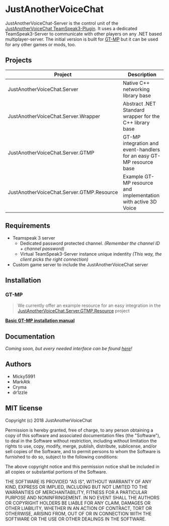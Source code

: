 # JustAnotherVoiceChat

JustAnotherVoiceChat-Server is the control unit of the [JustAnotherVoiceChat TeamSpeak3-Plugin](https://github.com/AlternateLife/JustAnotherVoiceChat). It uses a dedicated TeamSpeak3-Server to communicate with other players on any .NET based multiplayer-server. The initial version is built for [GT-MP](http://gt-mp.net) but it can be used for any other games or mods, too.

## Projects

| Project                                   | Description                                                          |
| ----------------------------------------- | -------------------------------------------------------------------- |
| JustAnotherVoiceChat.Server               | Native C++ networking library base                                   | 
| JustAnotherVoiceChat.Server.Wrapper       | Abstract .NET Standard wrapper for the C++ library base              | 
| JustAnotherVoiceChat.Server.GTMP          | GT-MP integration and event-handlers for an easy GT-MP resource base | 
| JustAnotherVoiceChat.Server.GTMP.Resource | Example GT-MP resource and implementation with active 3D Voice       | 

## Requirements

 * Teamspeak 3 server
    - Dedicated password protected channel. *(Remember the channel ID + channel password)*
    - Virtual TeamSpeak3-Server instance unique indentity *(This way, the client picks the right connection)*
 * Custom game server to include the JustAnotherVoiceChat server

## Installation

### GT-MP

>We currently offer an example resource for an easy integration in the [JustAnotherVoiceChat.Server.GTMP.Resource](https://github.com/AlternateLife/JustAnotherVoiceChat-Server/tree/master/JustAnotherVoiceChat.Server.GTMP.Resource) project

**[Basic GT-MP installation manual](https://github.com/AlternateLife/JustAnotherVoiceChat-Server/tree/master/docs/installation-gtmp.md)**

## Documentation

*Coming soon, but every needed interface can be found [here](https://github.com/AlternateLife/JustAnotherVoiceChat-Server/tree/master/JustAnotherVoiceChat.Server.Wrapper/src/Interfaces)!*

## Authors

- Micky5991  
- MarkAtk  
- Cryma  
- dr1zzle  


## MIT license
Copyright (c) 2018 JustAnotherVoiceChat

Permission is hereby granted, free of charge, to any person obtaining a copy
of this software and associated documentation files (the "Software"), to deal
in the Software without restriction, including without limitation the rights
to use, copy, modify, merge, publish, distribute, sublicense, and/or sell
copies of the Software, and to permit persons to whom the Software is
furnished to do so, subject to the following conditions:

The above copyright notice and this permission notice shall be included in all
copies or substantial portions of the Software.

THE SOFTWARE IS PROVIDED "AS IS", WITHOUT WARRANTY OF ANY KIND, EXPRESS OR
IMPLIED, INCLUDING BUT NOT LIMITED TO THE WARRANTIES OF MERCHANTABILITY,
FITNESS FOR A PARTICULAR PURPOSE AND NONINFRINGEMENT. IN NO EVENT SHALL THE
AUTHORS OR COPYRIGHT HOLDERS BE LIABLE FOR ANY CLAIM, DAMAGES OR OTHER
LIABILITY, WHETHER IN AN ACTION OF CONTRACT, TORT OR OTHERWISE, ARISING FROM,
OUT OF OR IN CONNECTION WITH THE SOFTWARE OR THE USE OR OTHER DEALINGS IN THE
SOFTWARE.
